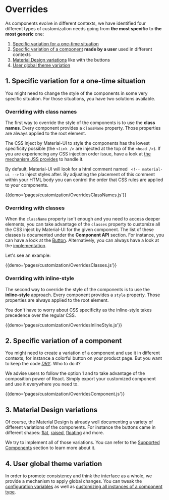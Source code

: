 # Overrides

As components evolve in different contexts, we have identified four different types of customization needs going from **the most specific** to **the most generic** one:

1. [Specific variation for a one-time situation](#1-specific-variation-for-a-one-time-situation)
2. [Specific variation of a component](#2-specific-variation-of-a-component) **made by a user** used in different contexts
4. [Material Design variations](#3-material-design-variations) like with the buttons
3. [User global theme variation](#4-user-global-theme-variation)

## 1. Specific variation for a one-time situation

You might need to change the style of the components in some very specific situation.
For those situations, you have two solutions available.

### Overriding with class names

The first way to override the style of the components is to use the **class names**.
Every component provides a `className` property.
Those properties are always applied to the root element.

The CSS inject by Material-UI to style the components has the lowest specificity possible (the `<link />` are injected at the top of the `<head />`). If you are experiencing any CSS injection order issue, have a look at [the mechanism JSS provides](https://github.com/cssinjs/jss/blob/master/docs/setup.md#specify-dom-insertion-point) to handle it.

By default, Material-UI will look for a html comment named ` <!-- material-ui -->` to inject styles after. By adjusting the placement of this comment within your HTML body you can control the order that CSS rules are applied to your components.

{{demo='pages/customization/OverridesClassNames.js'}}

### Overriding with classes

When the `className` property isn't enough and you need to access deeper elements, you can take advantage of the `classes` property
to customize all the CSS inject by Material-UI for the given component.
The list of these classes is documented under the **Component API** section.
For instance, you can have a look at the [Button](/component-api/button#css-api).
Alternatively, you can always have a look at the [implementation](https://github.com/callemall/material-ui/blob/next/src/Button/Button.js).

Let's see an example:

{{demo='pages/customization/OverridesClasses.js'}}

### Overriding with inline-style

The second way to override the style of the components is to use the **inline-style** approach.
Every component provides a `style` property.
Those properties are always applied to the root element.

You don't have to worry about CSS specificity as the inline-style takes precedence over the regular CSS.

{{demo='pages/customization/OverridesInlineStyle.js'}}

## 2. Specific variation of a component

You might need to create a variation of a component and use it in different contexts,
for instance a colorful button on your product page.
But you want to keep the code [*DRY*](https://en.wikipedia.org/wiki/Don%27t_repeat_yourself).
Who to do it?

We advise users to follow the option 1 and to take advantage of the composition power of React. Simply export your customized component and use it everywhere you need to.

{{demo='pages/customization/OverridesComponent.js'}}

## 3. Material Design variations

Of course, the Material Design is already well documenting a variety of different variations of the components. For instance the buttons came in different shapes: [flat](https://material.io/guidelines/components/buttons.html#buttons-flat-buttons), [raised](https://material.io/guidelines/components/buttons.html#buttons-raised-buttons), [floating](https://material.io/guidelines/components/buttons-floating-action-button.html) and more.

We try to implement all of those variations. You can refer to the [Supported Components](/getting-started/supported-components) section to learn more about it.

## 4. User global theme variation

In order to promote consistency and think the interface as a whole, we provide a mechanism to apply global changes.
You can tweak the [configuration variables](/customization/themes#configuration-variables) as well as [customizing all instances of a component type](/customization/themes#customizing-all-instances-of-a-component-type).
